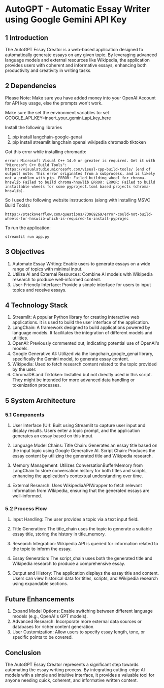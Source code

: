 # AutoGPT - Automatic Essay Writer using Google Gemini API Key

## 1 Introduction
The AutoGPT Essay Creator is a web-based application designed to automatically generate essays on any given topic. By leveraging advanced language models and external resources like Wikipedia, the application provides users with coherent and informative essays, enhancing both productivity and creativity in writing tasks.

## 2 Dependencies
Please Note: Make sure you have added money into your OpenAI Account for API key usage, else the prompts won't work.

Make sure the set the environment variables to:
set GOOGLE_API_KEY=insert_your_gemini_api_key_here

Install the following libraries
1. pip install langchain-google-genai
2. pip install streamlit langchain openai wikipedia chromadb tiktoken

Got this error while installing chromadb:
```
error: Microsoft Visual C++ 14.0 or greater is required. Get it with "Microsoft C++ Build Tools": 
https://visualstudio.microsoft.com/visual-cpp-build-tools/ [end of output] note: This error originates from a subprocess, and is likely not a problem with pip. ERROR: Failed building wheel for chroma-hnswlib Failed to build chroma-hnswlib ERROR: ERROR: Failed to build installable wheels for some pyproject.toml based projects (chroma-hnswlib).
```
So I used the following website instructions (along with installing MSVC Build Tools):
```
https://stackoverflow.com/questions/73969269/error-could-not-build-wheels-for-hnswlib-which-is-required-to-install-pyprojec
```

To run the application:
```
streamlit run app.py
```

## 3 Objectives
1. Automate Essay Writing: Enable users to generate essays on a wide range of topics with minimal input.
2. Utilize AI and External Resources: Combine AI models with Wikipedia research to produce well-informed content.
3. User-Friendly Interface: Provide a simple interface for users to input topics and receive essays.

## 4 Technology Stack
1. Streamlit: A popular Python library for creating interactive web applications. It is used to build the user interface of the application.
2. LangChain: A framework designed to build applications powered by language models. It facilitates the integration of different models and utilities.
3. OpenAI: Previously commented out, indicating potential use of OpenAI's models.
4. Google Generative AI: Utilized via the langchain_google_genai library, specifically the Gemini model, to generate essay content.
5. Wikipedia: Used to fetch research content related to the topic provided by the user.
6. ChromaDB and Tiktoken: Installed but not directly used in this script. They might be intended for more advanced data handling or tokenization processes.

## 5 System Architecture
### 5.1 Components
1. User Interface (UI): 
    Built using Streamlit to capture user input and display results.
    Users enter a topic prompt, and the application generates an essay based on this input.

2. Language Model Chains:
    Title Chain: Generates an essay title based on the input topic using Google Generative AI.
    Script Chain: Produces the essay content by utilizing the generated title and Wikipedia research.

3. Memory Management:
    Utilizes ConversationBufferMemory from LangChain to store conversation history for both titles and scripts, enhancing the application's contextual understanding over time.

4. External Research:
    Uses WikipediaAPIWrapper to fetch relevant information from Wikipedia, ensuring that the generated essays are well-informed.

### 5.2 Process Flow
1. Input Handling:
    The user provides a topic via a text input field.

2. Title Generation:
    The title_chain uses the topic to generate a suitable essay title, storing the history in title_memory.

3. Research Integration:
    Wikipedia API is queried for information related to the topic to inform the essay.

4. Essay Generation:
    The script_chain uses both the generated title and Wikipedia research to produce a comprehensive essay.

5. Output and History:
    The application displays the essay title and content.
    Users can view historical data for titles, scripts, and Wikipedia research using expandable sections.

## Future Enhancements
1. Expand Model Options: Enable switching between different language models (e.g., OpenAI's GPT models).
2. Advanced Research: Incorporate more external data sources or databases for richer content generation.
3. User Customization: Allow users to specify essay length, tone, or specific points to be covered.

## Conclusion
The AutoGPT Essay Creator represents a significant step towards automating the essay writing process. By integrating cutting-edge AI models with a simple and intuitive interface, it provides a valuable tool for anyone needing quick, coherent, and informative written content.

